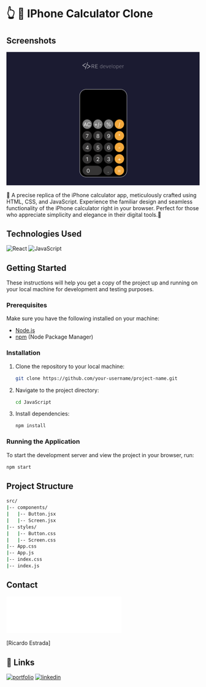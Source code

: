 
# 👆 📱 IPhone Calculator Clone

## Screenshots

![Iphone Calculator Clone JS](../Screenshots/calculator.png)

📱 A precise replica of the iPhone calculator app, meticulously crafted using HTML, CSS, and JavaScript. Experience the familiar design and seamless functionality of the iPhone calculator right in your browser. Perfect for those who appreciate simplicity and elegance in their digital tools.🚀



## Technologies Used

![React](https://img.shields.io/badge/React-61DAFB?style=for-the-badge&logo=react&logoColor=white)
![JavaScript](https://img.shields.io/badge/JavaScript-F7DF1E?style=for-the-badge&logo=javascript&logoColor=black)

## Getting Started

These instructions will help you get a copy of the project up and running on your local machine for development and testing purposes. 

### Prerequisites

Make sure you have the following installed on your machine:

- [Node.js](https://nodejs.org/)
- [npm](https://www.npmjs.com/) (Node Package Manager)

### Installation

1. Clone the repository to your local machine:

    ```bash
    git clone https://github.com/your-username/project-name.git
    ```

2. Navigate to the project directory:

    ```bash
    cd JavaScript
    ```

3. Install dependencies:

    ```bash
    npm install
    ```

### Running the Application

To start the development server and view the project in your browser, run:

```bash
npm start
```



## Project Structure
```bash
src/
|-- components/
|   |-- Button.jsx
|   |-- Screen.jsx
|-- styles/
|   |-- Button.css
|   |-- Screen.css
|-- App.css
|-- App.js
|-- index.css
|-- index.js
```
## Contact

<img src="../screenshots/relogo.png" alt="Re Developer" width="300">

[Ricardo Estrada]

## 🔗 Links
[![portfolio](https://img.shields.io/badge/my_portfolio-000?style=for-the-badge&logo=ko-fi&logoColor=white)](https://github.com/Frontgrammer98/Frontgrammer98)
[![linkedin](https://img.shields.io/badge/linkedin-0A66C2?style=for-the-badge&logo=linkedin&logoColor=white)](https://www.linkedin.com/in/ricardo-estrada-b433b71a7/)


